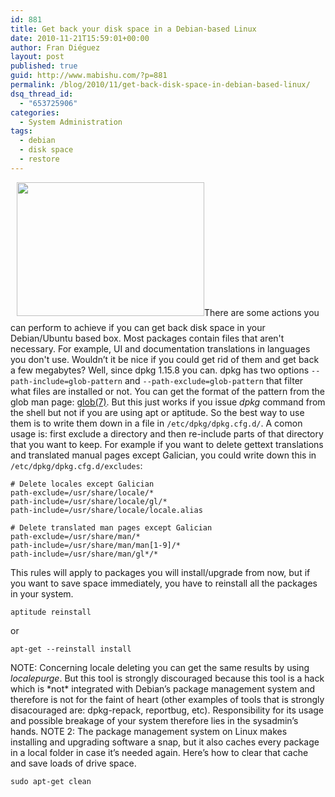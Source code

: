 ```yaml
---
id: 881
title: Get back your disk space in a Debian-based Linux
date: 2010-11-21T15:59:01+00:00
author: Fran Diéguez
layout: post
published: true
guid: http://www.mabishu.com/?p=881
permalink: /blog/2010/11/get-back-disk-space-in-debian-based-linux/
dsq_thread_id:
  - "653725906"
categories:
  - System Administration
tags:
  - debian
  - disk space
  - restore
---
```

<a href="http://www.flickr.com/photos/beercoaster/4242576451/"><img class="alignright size-medium wp-image-882" style="margin: 0px 0px 10px 10px;" title="Disk Space" alt="" src="/assets/4242576451_39b4be5d76_b.jpg" width="300" height="214" /></a>There are some actions you can perform to achieve if you can get back
disk space in your Debian/Ubuntu based box. Most packages contain files
that aren't necessary. For example, UI and documentation translations in
languages you don't use. Wouldn’t it be nice if you could get rid of
them and get back a few megabytes? Well, since dpkg 1.15.8 you can. dpkg
has two options `--path-include=glob-pattern` and
`--path-exclude=glob-pattern` that filter what files are installed or
not. You can get the format of the pattern from the glob man page:
[glob(7)](http://man.cx/glob%287%29). But this just works if you issue
*dpkg* command from the shell but not if you are using apt or aptitude.
So the best way to use them is to write them down in a file in
`/etc/dpkg/dpkg.cfg.d/`. A comon usage is: first exclude a directory and
then re-include parts of that directory that you want to keep. For
example if you want to delete gettext translations and translated manual
pages except Galician, you could write down this in
`/etc/dpkg/dpkg.cfg.d/excludes`:

    # Delete locales except Galician
    path-exclude=/usr/share/locale/*
    path-include=/usr/share/locale/gl/*
    path-include=/usr/share/locale/locale.alias

    # Delete translated man pages except Galician
    path-exclude=/usr/share/man/*
    path-include=/usr/share/man/man[1-9]/*
    path-include=/usr/share/man/gl*/*

This rules will apply to packages you will install/upgrade from now, but
if you want to save space immediately, you have to reinstall all the
packages in your system.

    aptitude reinstall

or

    apt-get --reinstall install

NOTE: Concerning locale deleting you can get the same results by using
*localepurge*. But this tool is strongly discouraged because this tool
is a hack which is \*not\* integrated with Debian’s package management
system and therefore is not for the faint of heart (other examples of
tools that is strongly disacouraged are: dpkg-repack, reportbug, etc).
Responsibility for its usage and possible breakage of your system
therefore lies in the sysadmin’s hands. NOTE 2: The package management
system on Linux makes installing and upgrading software a snap, but it
also caches every package in a local folder in case it’s needed again.
Here’s how to clear that cache and save loads of drive space.

    sudo apt-get clean